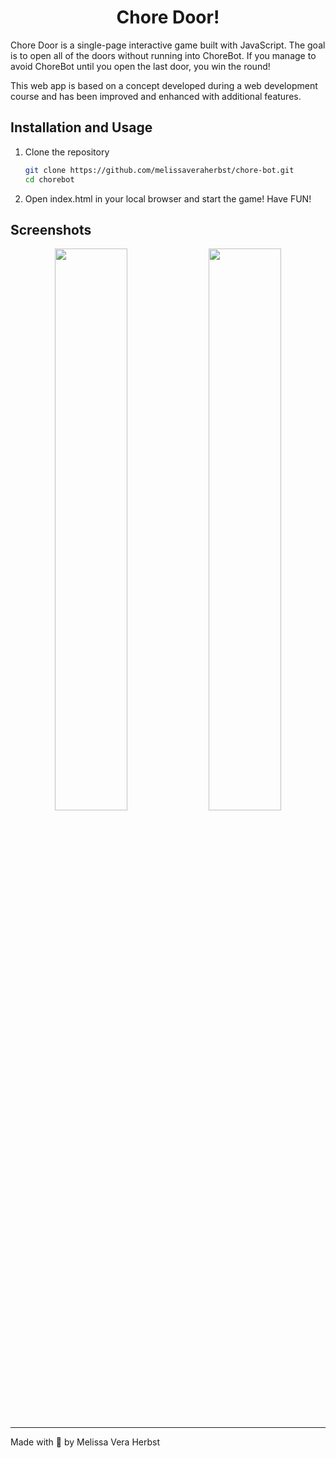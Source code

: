 <div align=center>

# Chore Door!

</div>

Chore Door is a single-page interactive game built with JavaScript. The goal is to open all of the doors without running into ChoreBot. If you manage to avoid ChoreBot until you open the last door, you win the round!

This web app is based on a concept developed during a web development course and has been improved and enhanced with additional features.

## Installation and Usage

1. Clone the repository

   ```bash
   git clone https://github.com/melissaveraherbst/chore-bot.git
   cd chorebot
   ```

2. Open index.html in your local browser and start the game! Have FUN!

## Screenshots

<div align=center>
<img src="https://github.com/melissaveraherbst/chore-bot/assets/84316275/b4a2ee5d-052f-4eb3-b4f6-44655a33b552" width=48% />
<img src="https://github.com/melissaveraherbst/chore-bot/assets/84316275/fb13a5bb-92d0-4c63-864d-199e3564dccd" width=48% />
</div>

---
Made with 🩵 by Melissa Vera Herbst
